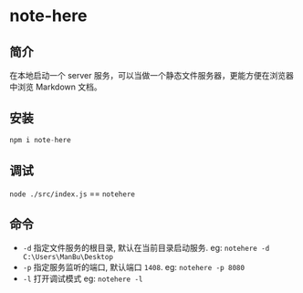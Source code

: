 # note-here
## 简介
在本地启动一个 server 服务，可以当做一个静态文件服务器，更能方便在浏览器中浏览 Markdown 文档。

## 安装

```js
npm i note-here
```

## 调试
`node ./src/index.js` == `notehere`

## 命令
- `-d` 指定文件服务的根目录, 默认在当前目录启动服务. eg: `notehere -d C:\Users\ManBu\Desktop`
- `-p` 指定服务监听的端口, 默认端口 `1408`. eg: `notehere -p 8080`
- `-l` 打开调试模式 eg: `notehere -l`